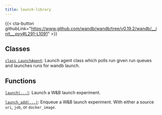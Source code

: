```yaml
---
title: launch-library
---
```

<!-- Insert buttons and diff -->

{{< cta-button githubLink="https://www.github.com/wandb/wandb/tree/v0.19.2/wandb/__init__.pyy#L291-L1091" >}}


## Classes

[`class LaunchAgent`](./launchagent.md): Launch agent class which polls run given run queues and launches runs for wandb launch.

## Functions

[`launch(...)`](./launch.md): Launch a W&B launch experiment.

[`launch_add(...)`](./launch_add.md): Enqueue a W&B launch experiment. With either a source `uri`, `job`, or `docker_image`.
